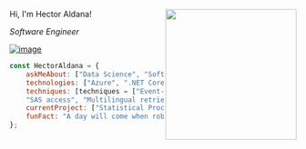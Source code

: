 Hi, I'm Hector Aldana! 
<img align='right' src="https://user-images.githubusercontent.com/48191716/113464872-edc43580-93fd-11eb-8113-8e59b30ab88d.png" width="230">
<p><em>Software Engineer</em></p>

[![image](https://user-images.githubusercontent.com/48191716/113465962-eacd4300-9405-11eb-8d57-2ff7aa829bd6.png)](https://www.linkedin.com/in/hector-aldana/)

```javascript
const HectorAldana = {
    askMeAbout: ["Data Science", "Software Engineering", "Systems Engineering","AI"],
    technologies: ["Azure", ".NET Core", "C#", "T-SQL", "R", "Python"],
    techniques: [techniques = ["Event-driven ingestion","Metadata extraction","Blob lifecycle", "Document translation", "Metadata coalescing", "Server-side copy", "Failure handling",
    "SAS access", "Multilingual retrieval","Linear Regression w/Python", "KNN", "Cross-Validation", "Logistic Regression", "Linear Regression", "Decision Trees", "Support Vector Classifiers", "Artificial Neural Networks"],
    currentProject: ["Statistical Process Control", "IoT"],
    funFact: "A day will come when robots will have the right to vote..."
};
```
